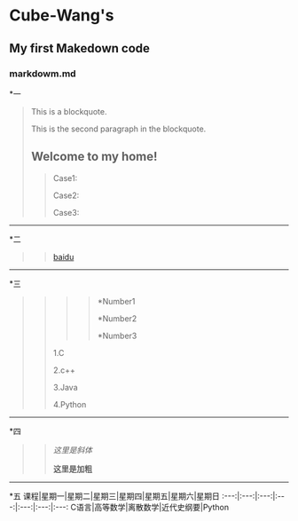 # Cube-Wang's

## My first Makedown code

### markdowm.md
*一
> This is a blockquote.
>
> This is the second paragraph in the blockquote.
>
> ## Welcome to my home!
>> Case1:
>>
>> Case2:
>> 
>> Case3:
>>
--------------------------------------------------
*二
>> [baidu](www.baidu.com)
>>
--------------------------------------------------
*三
>>>>*Number1
>>>>
>>>>*Number2
>>>>
>>>>*Number3
>>>>
>>1.C
>>
>>2.c++
>>
>>3.Java
>>
>>4.Python
>>
--------------------------------------------------
*四
>>*这里是斜体*
>>
>>**这里是加粗**
>>
--------------------------------------------------
*五
课程|星期一|星期二|星期三|星期四|星期五|星期六|星期日
:---:|:---:|:---:|:---:|:---:|:---:|:---:
C语言|高等数学|离散数学|近代史纲要|Python









